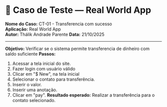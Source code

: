 # 🧾 Caso de Teste — Real World App

**Nome do Caso:** CT-01 - Transferencia com sucesso  
**Aplicação:** Real World App  
**Autor:** Thálik Andrade Parente
**Data:** 21/10/2025  

----

**Objetivo:** Verificar se o sistema permite transferencia de dinheiro com saldo suficiente
**Passos:**
1. Acessar a tela inicial do site.
2. Fazer login com usuário válido
3. Clicar em "$ New", na tela inicial
4. Selecionar o contato para transferência.
5. Inserir o valor.
6. Inserir uma anotação.
7. Clicar em "pay".
**Resultado esperado:** Realizar a transferência para o contato selecionado.